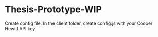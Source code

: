 # Thesis-Prototype-WIP
 
Create config file:
In the client folder, create config.js with your Cooper Hewitt API key.